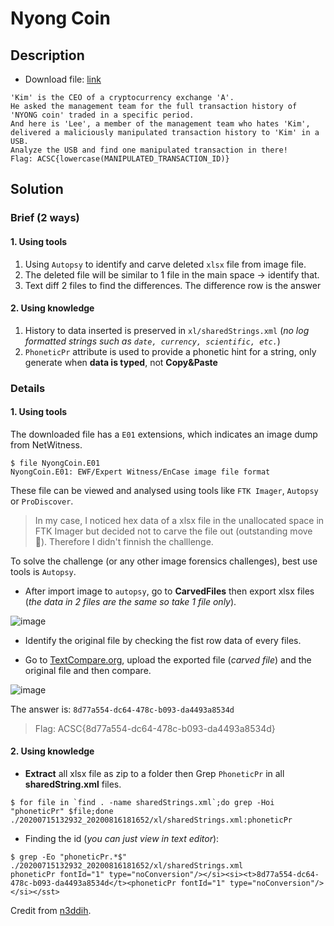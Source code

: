 # Nyong Coin

## Description
- Download file: [link](https://drive.google.com/file/d/1F0-26SjSeCoixKtSY0E0keBFzsOVkRTd/view?usp=sharing)

```
'Kim' is the CEO of a cryptocurrency exchange 'A'. 
He asked the management team for the full transaction history of 'NYONG coin' traded in a specific period.
And here is 'Lee', a member of the management team who hates 'Kim', delivered a maliciously manipulated transaction history to 'Kim' in a USB.
Analyze the USB and find one manipulated transaction in there!
Flag: ACSC{lowercase(MANIPULATED_TRANSACTION_ID)}
```

## Solution

### Brief (2 ways)

#### 1. Using tools

1. Using `Autopsy` to identify and carve deleted `xlsx` file from image file.
2. The deleted file will be similar to 1 file in the main space -> identify that.
3. Text diff 2 files to find the differences. The difference row is the answer

#### 2. Using knowledge

1. History to data inserted is preserved in `xl/sharedStrings.xml` (*no log formatted strings such as `date, currency, scientific, etc.`*)
2. `PhoneticPr` attribute is used to provide a phonetic hint for a string, only generate when **data is typed**, not **Copy&Paste**

### Details

#### 1. Using tools

The downloaded file has a `E01` extensions, which indicates an image dump from NetWitness.

```console
$ file NyongCoin.E01
NyongCoin.E01: EWF/Expert Witness/EnCase image file format
```

These file can be viewed and analysed using tools like `FTK Imager`, `Autopsy` or `ProDiscover`.

> In my case, I noticed hex data of a xlsx file in the unallocated space in FTK Imager but decided not to carve the file out (outstanding move 🤡). Therefore I didn't finnish the challlenge.

To solve the challenge (or any other image forensics challenges), best use tools is `Autopsy`.

- After import image to `autopsy`, go to **CarvedFiles** then export xlsx files (*the data in 2 files are the same so take 1 file only*).

![image](https://user-images.githubusercontent.com/61876488/135738496-768642fb-0980-4fef-952c-ecf795076127.png)

- Identify the original file by checking the fist row data of every files.

- Go to [TextCompare.org](https://www.textcompare.org/excel/), upload the exported file (*carved file*) and the original file and then compare.

![image](https://user-images.githubusercontent.com/61876488/135738501-1422c132-29f4-4683-9295-33a6c4af58e5.png)

The answer is: `8d77a554-dc64-478c-b093-da4493a8534d`

> Flag: ACSC{8d77a554-dc64-478c-b093-da4493a8534d}

#### 2. Using knowledge

- **Extract** all xlsx file as zip to a folder then Grep `PhoneticPr` in all **sharedString.xml** files.

```console
$ for file in `find . -name sharedStrings.xml`;do grep -Hoi "phoneticPr" $file;done
./20200715132932_20200816181652/xl/sharedStrings.xml:phoneticPr
```

- Finding the id (*you can just view in text editor*):

```console
$ grep -Eo "phoneticPr.*$" ./20200715132932_20200816181652/xl/sharedStrings.xml
phoneticPr fontId="1" type="noConversion"/></si><si><t>8d77a554-dc64-478c-b093-da4493a8534d</t><phoneticPr fontId="1" type="noConversion"/></si></sst>
```

Credit from [n3ddih](https://github.com/n3ddih/Forensics-CTF-Writeups/blob/main/memory/USB_deleted_files/README.md).

